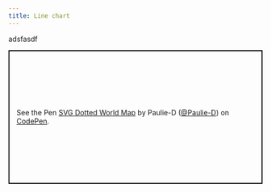 ```yaml
---
title: Line chart
---
```


adsfasdf

<p class="codepen" data-height="265" data-theme-id="light" data-default-tab="result" data-user="Paulie-D" data-slug-hash="vXzjmA" style="height: 265px; box-sizing: border-box; display: flex; align-items: center; justify-content: center; border: 2px solid; margin: 1em 0; padding: 1em;" data-pen-title="SVG Dotted World Map">
  <span>See the Pen <a href="https://codepen.io/Paulie-D/pen/vXzjmA/">
  SVG Dotted World Map</a> by Paulie-D (<a href="https://codepen.io/Paulie-D">@Paulie-D</a>)
  on <a href="https://codepen.io">CodePen</a>.</span>
</p>
<script async src="https://static.codepen.io/assets/embed/ei.js"></script>